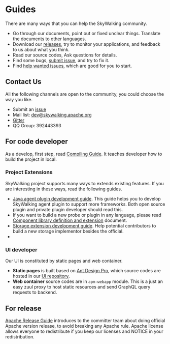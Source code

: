 # Guides
There are many ways that you can help the SkyWalking community.

- Go through our documents, point out or fixed unclear things. Translate the documents to other languages.
- Download our [releases](http://skywalking.apache.org/downloads/), try to monitor your applications, and feedback to us about 
what you think.
- Read our source codes, Ask questions for details.
- Find some bugs, [submit issue](https://github.com/apache/incubator-skywalking/issues), and try to fix it.
- Find [help wanted issues](https://github.com/apache/incubator-skywalking/issues?q=is%3Aopen+is%3Aissue+label%3A%22help+wanted%22),
which are good for you to start.

## Contact Us
All the following channels are open to the community, you could choose the way you like.
* Submit an [issue](https://github.com/apache/incubator-skywalking/issues)
* Mail list: dev@skywalking.apache.org
* [Gitter](https://gitter.im/openskywalking/Lobby)
* QQ Group: 392443393

## For code developer
As a develop, first step, read [Compiling Guide](How-to-build.md). It teaches developer how to build the project in local.

### Project Extensions
SkyWalking project supports many ways to extends existing features. If you are interesting in these ways,
read the following guides.

- [Java agent plugin development guide](Java-Plugin-Development-Guide.md).
This guide helps you to develop SkyWalking agent plugin to support more frameworks. Both open source plugin
and private plugin developer should read this. 
- If you want to build a new probe or plugin in any language, please read [Component library definition and extension](Component-library-settings.md) document.
- [Storage extension development guide](storage-extention.md). Help potential contributors to build a new 
storage implementor besides the official.
- 

### UI developer
Our UI is constituted by static pages and web container.

- **Static pages** is built based on [Ant Design Pro](https://pro.ant.design/), which source codes are 
hosted in our [UI repository](https://github.com/apache/incubator-skywalking-ui).
- **Web container** source codes are in `apm-webapp` module. This is a just an easy zuul proxy to host
static resources and send GraphQL query requests to backend.

## For release
[Apache Release Guide](How-to-release.md) introduces to the committer team about doing official Apache version release, to avoid 
breaking any Apache rule. Apache license allows everyone to redistribute if you keep our licenses and NOTICE
in your redistribution. 